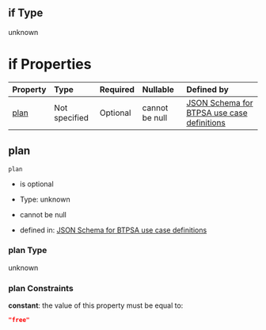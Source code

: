## if Type

unknown

# if Properties

| Property      | Type          | Required | Nullable       | Defined by                                                                                                                                                                                                                                    |
| :------------ | :------------ | :------- | :------------- | :-------------------------------------------------------------------------------------------------------------------------------------------------------------------------------------------------------------------------------------------- |
| [plan](#plan) | Not specified | Optional | cannot be null | [JSON Schema for BTPSA use case definitions](btpsa-usecase-properties-services-items-allof-1-then-allof-103-then-allof-2-if-properties-plan.md "undefined#/properties/services/items/allOf/1/then/allOf/103/then/allOf/2/if/properties/plan") |

## plan



`plan`

*   is optional

*   Type: unknown

*   cannot be null

*   defined in: [JSON Schema for BTPSA use case definitions](btpsa-usecase-properties-services-items-allof-1-then-allof-103-then-allof-2-if-properties-plan.md "undefined#/properties/services/items/allOf/1/then/allOf/103/then/allOf/2/if/properties/plan")

### plan Type

unknown

### plan Constraints

**constant**: the value of this property must be equal to:

```json
"free"
```

